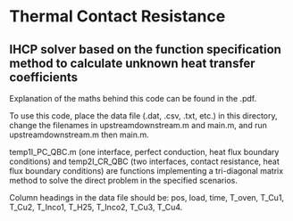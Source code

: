 # Thermal Contact Resistance

## IHCP solver based on the function specification method to calculate unknown heat transfer coefficients

Explanation of the maths behind this code can be found in the .pdf.

To use this code, place the data file (.dat, .csv, .txt, etc.) in this directory, change the filenames in upstreamdownstream.m and main.m, and run upstreamdownstream.m then main.m.

temp1I_PC_QBC.m (one interface, perfect conduction, heat flux boundary conditions) and temp2I_CR_QBC (two interfaces, contact resistance, heat flux boundary conditions) are functions implementing a tri-diagonal matrix method to solve the direct problem in the specified scenarios.

Column headings in the data file should be: pos, load, time, T_oven, T_Cu1, T_Cu2, T_Inco1, T_H25, T_Inco2, T_Cu3, T_Cu4.

